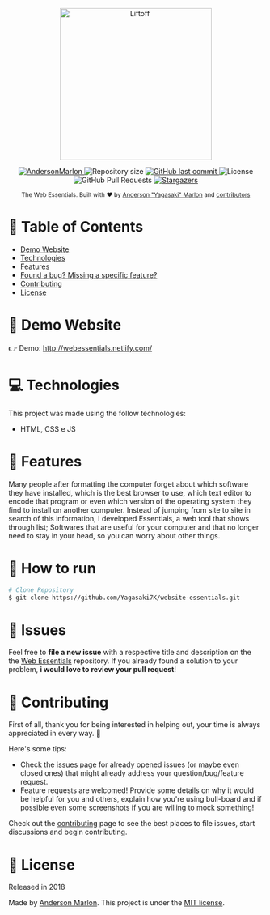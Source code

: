 <p align="center">
   <img src="https://github.com/Yagasaki7K/webessentials/raw/master/public/image/Logo%20v2.png?raw=true" alt="Liftoff" width="300"/>
</p>

<p align="center">
   <a href="https://www.linkedin.com/in/andersonmarlon/">
      <img alt="AndersonMarlon" src="https://img.shields.io/badge/-AndersonMarlon-5965e0?style=flat&logo=Linkedin&logoColor=white" />
   </a>
  <img alt="Repository size" src="https://img.shields.io/github/repo-size/Yagasaki7K/website-essentials?color=5863d2">

  <a href="https://github.com/Yagasaki7K/website-essentials/commits/master">
    <img alt="GitHub last commit" src="https://img.shields.io/github/last-commit/Yagasaki7K/website-essentials?color=5863d2">
  </a>
  <img alt="License" src="https://img.shields.io/badge/license-MIT-5965e0">
  <img alt="GitHub Pull Requests" src="https://img.shields.io/github/issues-pr/Yagasaki7K/website-essentials?color=5863d2" />
  <a href="https://github.com/Yagasaki7K/website-essentials/stargazers">
    <img alt="Stargazers" src="https://img.shields.io/github/stars/Yagasaki7K/website-essentials?color=5863d2&logo=github">
  </a>
</p>

<div align="center">
  <sub>The Web Essentials. Built with ❤︎ by
    <a href="https://github.com/Yagasaki7K">Anderson "Yagasaki" Marlon</a> and
    <a href="https://github.com/Yagasaki7K/website-essentials/graphs/contributors">
      contributors
    </a>
  </sub>
</div>

# :pushpin: Table of Contents

* [Demo Website](#eyes-demo-website)
* [Technologies](#computer-technologies)
* [Features](#rocket-features)
* [Found a bug? Missing a specific feature?](#bug-issues)
* [Contributing](#tada-contributing)
* [License](#closed_book-license)

# :eyes: Demo Website
👉  Demo: http://webessentials.netlify.com/

# :computer: Technologies
This project was made using the follow technologies:

* HTML, CSS e JS

# :rocket: Features

Many people after formatting the computer forget about which software they have installed, which is the best browser to use, which text editor to encode that program or even which version of the operating system they find to install on another computer. Instead of jumping from site to site in search of this information, I developed Essentials, a web tool that shows through list; Softwares that are useful for your computer and that no longer need to stay in your head, so you can worry about other things.

# :construction_worker: How to run
```bash
# Clone Repository
$ git clone https://github.com/Yagasaki7K/website-essentials.git
```

# :bug: Issues

Feel free to **file a new issue** with a respective title and description on the the [Web Essentials](https://github.com/Yagasaki7K/website-essentials/issues) repository. If you already found a solution to your problem, **i would love to review your pull request**!

# :tada: Contributing
First of all, thank you for being interested in helping out, your time is always appreciated in every way. :100:

Here's some tips:

* Check the [issues page](https://github.com/Yagasaki7K/website-essentials/issues) for already opened issues (or maybe even closed ones) that might already address your question/bug/feature request.
* Feature requests are welcomed! Provide some details on why it would be helpful for you and others, explain how you're using bull-board and if possible even some screenshots if you are willing to mock something!

Check out the [contributing](./CONTRIBUTING.md) page to see the best places to file issues, start discussions and begin contributing.

# :closed_book: License

Released in 2018

Made by [Anderson Marlon](https://github.com/Yagasaki7K).
This project is under the [MIT license](./LICENSE).
